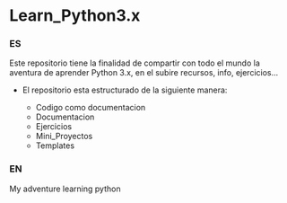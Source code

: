 # Learn_Python3.x

### ES

Este repositorio tiene la finalidad de compartir con todo el mundo la aventura de aprender Python 3.x, en el subire recursos, info, ejercicios...

* El repositorio esta estructurado de la siguiente manera:

    - Codigo como documentacion
    - Documentacion
    - Ejercicios
    - Mini_Proyectos
    - Templates
    

### EN

My adventure learning python
